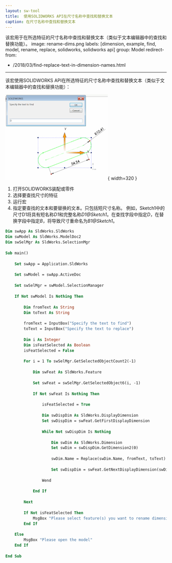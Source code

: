 ```yaml
---
layout: sw-tool
title:  使用SOLIDWORKS API在尺寸名称中查找和替换文本
caption: 在尺寸名称中查找和替换文本
---
```

 该宏用于在所选特征的尺寸名称中查找和替换文本（类似于文本编辑器中的查找和替换功能）。
image: rename-dims.png
labels: [dimension, example, find, model, rename, replace, solidworks, solidworks api]
group: Model
redirect-from:
  - /2018/03/find-replace-text-in-dimension-names.html
---

该宏使用SOLIDWORKS API在所选特征的尺寸名称中查找和替换文本（类似于文本编辑器中的查找和替换功能）：

![输入框用于在尺寸名称中查找文本](rename-dims.png){ width=320 }

1. 打开SOLIDWORKS装配或零件
2. 选择要查找尺寸的特征
3. 运行宏
4. 指定要查找的文本和要替换的文本。只包括短尺寸名称。
例如，Sketch1中的尺寸D1将具有短名称*D1*和完整名称*D1@Sketch1*。在查找字段中指定*D*，在替换字段中指定*B*，将导致尺寸重命名为*B1@Sketch1*。

```vb
Dim swApp As SldWorks.SldWorks
Dim swModel As SldWorks.ModelDoc2
Dim swSelMgr As SldWorks.SelectionMgr

Sub main()

    Set swApp = Application.SldWorks
    
    Set swModel = swApp.ActiveDoc
    
    Set swSelMgr = swModel.SelectionManager
    
    If Not swModel Is Nothing Then
    
        Dim fromText As String
        Dim toText As String
        
        fromText = InputBox("Specify the text to find")
        toText = InputBox("Specify the text to replace")
    
        Dim i As Integer
        Dim isFeatSelected As Boolean
        isFeatSelected = False
        
        For i = 1 To swSelMgr.GetSelectedObjectCount2(-1)
            
            Dim swFeat As SldWorks.Feature
                
            Set swFeat = swSelMgr.GetSelectedObject6(i, -1)
                
            If Not swFeat Is Nothing Then
                
                isFeatSelected = True
                
                Dim swDispDim As SldWorks.DisplayDimension
                Set swDispDim = swFeat.GetFirstDisplayDimension
                
                While Not swDispDim Is Nothing
                    
                    Dim swDim As SldWorks.Dimension
                    Set swDim = swDispDim.GetDimension2(0)
                    
                    swDim.Name = Replace(swDim.Name, fromText, toText)
                    
                    Set swDispDim = swFeat.GetNextDisplayDimension(swDispDim)
                    
                Wend
                
            End If
            
        Next
        
        If Not isFeatSelected Then
            MsgBox "Please select feature(s) you want to rename dimensions in"
        End If
        
    Else
        MsgBox "Please open the model"
    End If
    
End Sub
```

